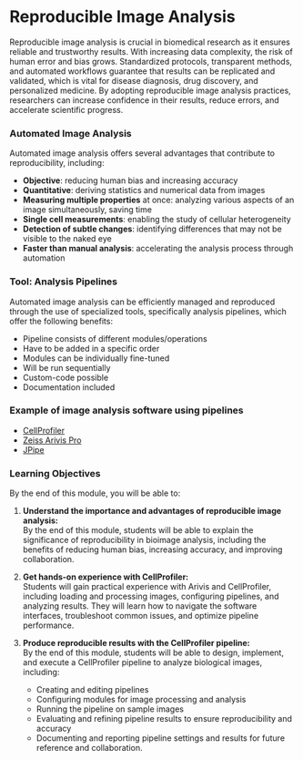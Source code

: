 # Reproducible Image Analysis

Reproducible image analysis is crucial in biomedical research as it ensures reliable and 
trustworthy results. With increasing data complexity, the risk of human error and bias grows. 
Standardized protocols, transparent methods, and automated workflows guarantee that results 
can be replicated and validated, which is vital for disease diagnosis, drug discovery, and 
personalized medicine. By adopting reproducible image analysis practices, researchers can 
increase confidence in their results, reduce errors, and accelerate scientific progress.

### Automated Image Analysis

Automated image analysis offers several advantages that contribute to reproducibility, including:

- **Objective**: reducing human bias and increasing accuracy
- **Quantitative**: deriving statistics and numerical data from images
- **Measuring multiple properties** at once: analyzing various aspects of an image simultaneously, saving time
- **Single cell measurements**: enabling the study of cellular heterogeneity
- **Detection of subtle changes**: identifying differences that may not be visible to the naked eye
- **Faster than manual analysis**: accelerating the analysis process through automation

### Tool: Analysis Pipelines

Automated image analysis can be efficiently managed and reproduced through the use of specialized tools, specifically analysis pipelines, which offer the following benefits:

- Pipeline consists of different modules/operations
- Have to be added in a specific order
- Modules can be individually fine-tuned
- Will be run sequentially
- Custom-code possible
- Documentation included

### Example of image analysis software using pipelines

- [CellProfiler](https://cellprofiler.org/)
- [Zeiss Arivis Pro](https://www.zeiss.com/microscopy/de/produkte/software/arivis-pro.html)
- [JPipe](https://jipipe.hki-jena.de/)


### Learning Objectives

By the end of this module, you will be able to:

1. **Understand the importance and advantages of reproducible image analysis:** <br>
 By the end of this module, students will be able to explain the significance of reproducibility in bioimage analysis, including the benefits of reducing human bias, increasing accuracy, and improving collaboration.

2. **Get hands-on experience with CellProfiler:** <br>
 Students will gain practical experience with Arivis and CellProfiler, including loading and processing images, configuring pipelines, and analyzing results. They will learn how to navigate the software interfaces, troubleshoot common issues, and optimize pipeline performance.
3. **Produce reproducible results with the CellProfiler pipeline:** <br>
By the end of this module, students will be able to design, implement, and execute a CellProfiler pipeline to analyze biological images, including:
	* Creating and editing pipelines
	* Configuring modules for image processing and analysis
	* Running the pipeline on sample images
	* Evaluating and refining pipeline results to ensure reproducibility and accuracy
	* Documenting and reporting pipeline settings and results for future reference and collaboration.
